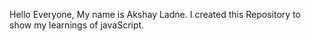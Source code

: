 Hello Everyone, My name is Akshay Ladne. I created this Repository to show my learnings of javaScript.
